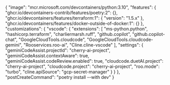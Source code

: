 {
"image": "mcr.microsoft.com/devcontainers/python:3.10",
"features": {
"ghcr.io/devcontainers-contrib/features/poetry:2": {},
"ghcr.io/devcontainers/features/terraform:1": {
"version": "1.5.x"
},
"ghcr.io/devcontainers/features/docker-outside-of-docker:1": {}
},
"customizations": {
"vscode": {
"extensions": [
"ms-python.python",
"hashicorp.terraform",
"charliermarsh.ruff",
"github.copilot",
"github.copilot-chat",
"GoogleCloudTools.cloudcode",
"GoogleCloudTools.cloudcode-gemini",
"Rooservices.roo-ai",
"Cline.cline-vscode"
],
"settings": {
"geminiCodeAssist.projectId": "cherry-ai-project",
"geminiCodeAssist.contextAware": true,
"geminiCodeAssist.codeReview.enabled": true,
"cloudcode.duetAI.project": "cherry-ai-project",
"cloudcode.project": "cherry-ai-project",
"roo.mode": "turbo",
"cline.apiSource": "gcp-secret-manager"
}
}
},
"postCreateCommand": "poetry install --with dev"
}
